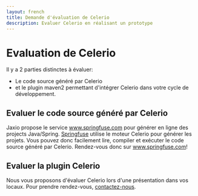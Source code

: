 ```yaml
---
layout: french
title: Demande d'évaluation de Celerio
description: Evaluer Celerio en réalisant un prototype 
---
```


# <a name="evaluation-de-celerio">Evaluation de Celerio</a>


Il y a 2 parties distinctes à évaluer:

* Le code source généré par Celerio 
* et le plugin maven2 permettant d'intégrer Celerio dans votre cycle de développement.



## Evaluer le code source généré par Celerio

Jaxio propose le service <a href="http://www.springfuse.com/">www.springfuse.com</a> pour générer en ligne des projects Java/Spring.
<a href="http://www.springfuse.com/">Springfuse</a> utilise le moteur Celerio pour générer les projets. 
Vous pouvez donc facilement lire, compiler et exécuter le code source généré par Celerio. 
Rendez-vous donc sur <a href="http://www.springfuse.com/">www.springfuse.com</a>!


## Evaluer la plugin Celerio

Nous vous proposons d'évaluer Celerio lors d'une présentation dans vos locaux. Pour prendre rendez-vous, 
<a href="/nous-contacter.html">contactez-nous</a>.


